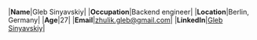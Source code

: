 |**Name**|Gleb Sinyavskiy|
|**Occupation**|Backend engineer|
|**Location**|Berlin, Germany|
|**Age**|27|
|**Email**|[zhulik.gleb@gmail.com](mailto:zhulik.gleb@gmail.com)|
|**LinkedIn**|[Gleb Sinyavskiy](https://www.linkedin.com/in/gleb-sinyavsky-65b0725a/)|

